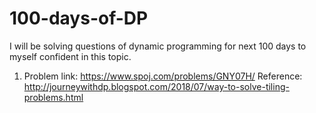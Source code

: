 # 100-days-of-DP
I will be solving questions of dynamic programming for next 100 days to myself confident in this topic.

1. Problem link: https://www.spoj.com/problems/GNY07H/
   Reference: http://journeywithdp.blogspot.com/2018/07/way-to-solve-tiling-problems.html
   
